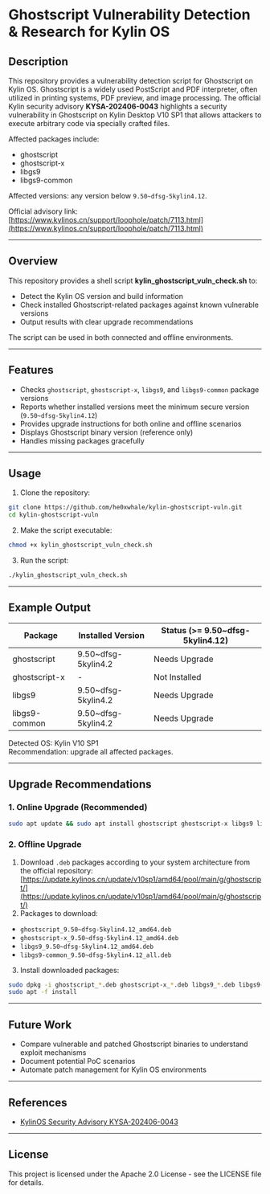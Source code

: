 # Ghostscript Vulnerability Detection & Research for Kylin OS

## Description

This repository provides a vulnerability detection script for Ghostscript on Kylin OS. Ghostscript is a widely used PostScript and PDF interpreter, often utilized in printing systems, PDF preview, and image processing. The official Kylin security advisory **KYSA-202406-0043** highlights a security vulnerability in Ghostscript on Kylin Desktop V10 SP1 that allows attackers to execute arbitrary code via specially crafted files.

Affected packages include:

- ghostscript
- ghostscript-x
- libgs9
- libgs9-common

Affected versions: any version below `9.50~dfsg-5kylin4.12`.

Official advisory link: [https://www.kylinos.cn/support/loophole/patch/7113.html](https://www.kylinos.cn/support/loophole/patch/7113.html)

---

## Overview

This repository provides a shell script **kylin\_ghostscript\_vuln\_check.sh** to:

- Detect the Kylin OS version and build information
- Check installed Ghostscript-related packages against known vulnerable versions
- Output results with clear upgrade recommendations

The script can be used in both connected and offline environments.

---

## Features

- Checks `ghostscript`, `ghostscript-x`, `libgs9`, and `libgs9-common` package versions
- Reports whether installed versions meet the minimum secure version (`9.50~dfsg-5kylin4.12`)
- Provides upgrade instructions for both online and offline scenarios
- Displays Ghostscript binary version (reference only)
- Handles missing packages gracefully

---

## Usage

1. Clone the repository:

```bash
git clone https://github.com/he0xwhale/kylin-ghostscript-vuln.git
cd kylin-ghostscript-vuln
```

2. Make the script executable:

```bash
chmod +x kylin_ghostscript_vuln_check.sh
```

3. Run the script:

```bash
./kylin_ghostscript_vuln_check.sh
```

---

## Example Output

| Package       | Installed Version    | Status (>= 9.50\~dfsg-5kylin4.12) |
| ------------- | -------------------- | --------------------------------- |
| ghostscript   | 9.50\~dfsg-5kylin4.2 | Needs Upgrade                     |
| ghostscript-x | -                    | Not Installed                     |
| libgs9        | 9.50\~dfsg-5kylin4.2 | Needs Upgrade                     |
| libgs9-common | 9.50\~dfsg-5kylin4.2 | Needs Upgrade                     |

Detected OS: Kylin V10 SP1\
Recommendation: upgrade all affected packages.

---

## Upgrade Recommendations

### 1. Online Upgrade (Recommended)

```bash
sudo apt update && sudo apt install ghostscript ghostscript-x libgs9 libgs9-common
```

### 2. Offline Upgrade

1. Download `.deb` packages according to your system architecture from the official repository:\
   [https://update.kylinos.cn/update/v10sp1/amd64/pool/main/g/ghostscript/](https://update.kylinos.cn/update/v10sp1/amd64/pool/main/g/ghostscript/)
2. Packages to download:

- `ghostscript_9.50~dfsg-5kylin4.12_amd64.deb`
- `ghostscript-x_9.50~dfsg-5kylin4.12_amd64.deb`
- `libgs9_9.50~dfsg-5kylin4.12_amd64.deb`
- `libgs9-common_9.50~dfsg-5kylin4.12_all.deb`

3. Install downloaded packages:

```bash
sudo dpkg -i ghostscript_*.deb ghostscript-x_*.deb libgs9_*.deb libgs9-common_*.deb
sudo apt -f install
```

---

## Future Work

- Compare vulnerable and patched Ghostscript binaries to understand exploit mechanisms
- Document potential PoC scenarios
- Automate patch management for Kylin OS environments

---

## References

- [KylinOS Security Advisory KYSA-202406-0043](https://www.kylinos.cn/support/loophole/patch/7113.html)

---

## License

This project is licensed under the Apache 2.0 License - see the LICENSE file for details.

